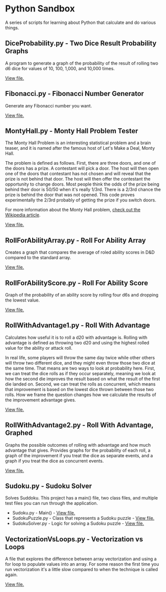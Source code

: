 # Python Sandbox

A series of scripts for learning about Python that calculate and do various things.

## DiceProbability.py - Two Dice Result Probability Graphs

A program to generate a graph of the probability of the result of rolling two d6 dice for values of 10, 100, 1,000, and 10,000 times.

[View file.](https://github.com/ICodeForCoffee/PythonSandbox/blob/main/DiceProbability.py)

## Fibonacci.py - Fibonacci Number Generator

Generate any Fibonacci number you want.

[View file.](https://github.com/ICodeForCoffee/PythonSandbox/blob/main/Fibonacci.py)

## MontyHall.py - Monty Hall Problem Tester

The Monty Hall Problem is an interesting statistical problem and a brain teaser, and it is named after the famous host of Let's Make a Deal, Monty Hall. 

The problem is defined as follows. First, there are three doors, and one of the doors has a prize. A contestant will pick a door. The host will then open one of the doors that contestant has not chosen and will reveal that the prize is not behind that door. The host will then offer the contestant the opportunity to change doors. Most people think the odds of the prize being behind their door is 50/50 when it's really 1/3rd. There is a 2/3rd chance the prize is behind the door that was not opened. This code proves experimentally the 2/3rd probably of getting the prize if you switch doors.

For more information about the Monty Hall problem, [check out the Wikipedia article](https://en.wikipedia.org/wiki/Monty_Hall_problem).

[View file.](https://github.com/ICodeForCoffee/PythonSandbox/blob/main/MontyHall.py)

## RollForAbilityArray.py - Roll For Ability Array

Creates a graph that compares the average of roled ability scores in D&D compared to the standard array.

[View file.](https://github.com/ICodeForCoffee/PythonSandbox/blob/main/RollForAbilityArray.py)

## RollForAbilityScore.py - Roll For Ability Score

Graph of the probability of an ability score by rolling four d6s and dropping the lowest value.

[View file.](https://github.com/ICodeForCoffee/PythonSandbox/blob/main/RollForAbilityScore.py)

## RollWithAdvantage1.py - Roll With Advantage

Calculates how useful it is to roll a d20 with advantage is. Rolling with advantage is defined as throwing two d20 and using the highest rolled value for the ability or attack roll.

In real life, some players will throw the same day twice while other others will throw two different dice, and they might even throw those two dice at the same time. That means are two ways to look at probability here. First, we can treat the dice rolls as if they occur separately, meaning we look at how the second die improves the result based on what the result of the first die landed on. Second, we can treat the rolls as concurrent, which means that improvement is based on the lowest dice thrown between those two rolls. How we frame the question changes how we calculate the results of the improvement advantage gives.

[View file.](https://github.com/ICodeForCoffee/PythonSandbox/blob/main/RollWithAdvantage1.py)

## RollWithAdvantage2.py - Roll With Advantage, Graphed

Graphs the possible outcomes of rolling with advantage and how much advantage that gives. Provides graphs for the probability of each roll, a graph of the improvement if you treat the dice as separate events, and a graph if you treat the dice as concurrent events.

[View file.](https://github.com/ICodeForCoffee/PythonSandbox/blob/main/RollWithAdvantage2.py)

## Sudoku.py - Sudoku Solver

Solves Suddoku. This project has a main() file, two class files, and multiple test files you can run through the application.

- Sudoku.py - Main() - [View file.](https://github.com/ICodeForCoffee/PythonSandbox/blob/main/Sudoku.py)
- SudokuPuzzle.py - Class that represents a Sudoku puzzle - [View file.](https://github.com/ICodeForCoffee/PythonSandbox/blob/main/SudokuPuzzle.py)
- SudokuSolver.py - Logic for solving a Sudoku puzzle - [View file.](https://github.com/ICodeForCoffee/PythonSandbox/blob/main/SudokuSolver.py)

## VectorizationVsLoops.py - Vectorization vs Loops

A file that explores the difference between array vectorization and using a for loop to populate values into an array. For some reason the first time you run vectorization it's a little slow compared to when the technique is called again.

[View file.](https://github.com/ICodeForCoffee/PythonSandbox/blob/main/VectorizationVsLoops.py)
